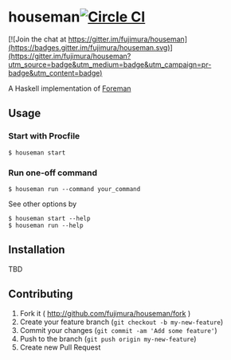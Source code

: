 # houseman[![Circle CI](https://circleci.com/gh/fujimura/houseman.svg?style=shield)](https://circleci.com/gh/fujimura/houseman)

[![Join the chat at https://gitter.im/fujimura/houseman](https://badges.gitter.im/fujimura/houseman.svg)](https://gitter.im/fujimura/houseman?utm_source=badge&utm_medium=badge&utm_campaign=pr-badge&utm_content=badge)

A Haskell implementation of [Foreman](https://github.com/ddollar/foreman)

## Usage

### Start with Procfile
```
$ houseman start
```

### Run one-off command

```
$ houseman run --command your_command
```

See other options by

```
$ houseman start --help
$ houseman run --help
```

## Installation

TBD

## Contributing

1. Fork it ( http://github.com/fujimura/houseman/fork )
2. Create your feature branch (`git checkout -b my-new-feature`)
3. Commit your changes (`git commit -am 'Add some feature'`)
4. Push to the branch (`git push origin my-new-feature`)
5. Create new Pull Request
